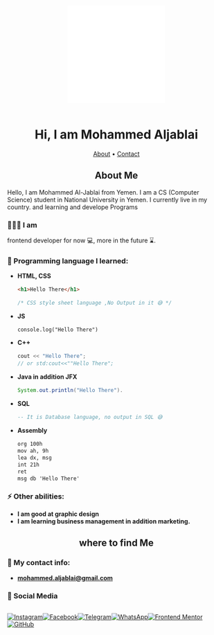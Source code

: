 <div style="display: flex; width: 100%; flex-wrap: nowrap; justify-content: center;">

<b align="center"> ![My logo](./logo-r.svg) </b>

</div>
<h1 align="center">Hi, I am Mohammed Aljablai</h1>

<p align="center">
 <!-- <a href="#home">Home</a> • --> 
 <a href="#about">About</a> • <a href="#contact">Contact</a>
 <p>

<!-- <h2 align="center" id="home"> Home </h2>
Here you will find some of my Work and projects and Open source project I work with 

### My work: -->

<h2 align="center" id="about"> About Me </h2>
Hello, I am Mohammed Al-Jablai from Yemen. I am a CS (Computer Science) student in National University in Yemen. I currently live in my country. and learning and develope Programs

### 👨🏻‍💻 I am
frontend developer for now 💻, more in the future ⌛.

### 🌱 Programming language I learned:
- **HTML, CSS**
  ```HTML 
  <h1>Hello There</h1> 
  ```
  ```CSS
  /* CSS style sheet language ,No Output in it 😅 */
  ```
- **JS**
  ```JS
  console.log("Hello There")
  ```
- **C++**
  ```C++
  cout << "Hello There";
  // or std:cout<<""Hello There";
  ```
- **Java in addition JFX**
  ```Java
  System.out.println("Hello There").
  ```
- **SQL**
  ```SQL
  -- It is Database language, no output in SQL 😅
  ```
- **Assembly** 
  ```Assembly
  org 100h
  mov ah, 9h
  lea dx, msg
  int 21h 
  ret
  msg db 'Hello There'
  ```
### ⚡ Other abilities:
  - **I am good at graphic design**
  - **I am learning business management in addition marketing.**

<h2 align="center" id="contact"> where to find Me </h2>

### 📧 My contact info:
- **mohammed.aljablai@gmail.com**

### 📱 Social Media

<div style="display: flex; width: 100%; flex-wrap: wrap; justify-content: center; gap: 8px;">

  
  [![Instagram](https://img.shields.io/badge/Instagram-E4405F?style=for-the-badge&logo=instagram&logoColor=white)](https://www.instagram.com/mohammed.aljablai)[![Facebook](https://img.shields.io/badge/Facebook-1877F2?style=for-the-badge&logo=facebook&logoColor=white)](https://www.facebook.com/mohammed.aljablai)[![Telegram](https://img.shields.io/badge/Telegram-26A5E4?style=for-the-badge&logo=telegram&logoColor=white)](https://t.me/Mohammed_Aljablai)[![WhatsApp](https://img.shields.io/badge/WhatsApp-25D366?style=for-the-badge&logo=whatsapp&logoColor=white)](https://wa.me/967770201264)[![Frontend Mentor](https://img.shields.io/badge/Frontend%20Mentor-5F3DC4?style=for-the-badge&logo=frontendmentor&logoColor=white)](https://www.frontendmentor.io/profile/mohammed-aljablai)[![GitHub](https://img.shields.io/badge/GitHub-181717?style=for-the-badge&logo=github&logoColor=white)](https://github.com/mohammed-aljablai)

</div>